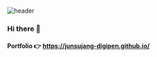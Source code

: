 ![header](https://capsule-render.vercel.app/api?text=Hello%World!&descAlignY=90&desc=Junsu%20Jang&type=waving&color=gradient&fontColor=000000&height=100)

### Hi there 👋
#### Portfolio 👉 https://junsujang-digipen.github.io/


<!--
**junsujang-digipen/junsujang-digipen** is a ✨ _special_ ✨ repository because its `README.md` (this file) appears on your GitHub profile.

Here are some ideas to get you started:

- 🔭 I’m currently working on ...
- 🌱 I’m currently learning ...
- 👯 I’m looking to collaborate on ...
- 🤔 I’m looking for help with ...
- 💬 Ask me about ...
- 📫 How to reach me: ...
- 😄 Pronouns: ...
- ⚡ Fun fact: ...
-->
